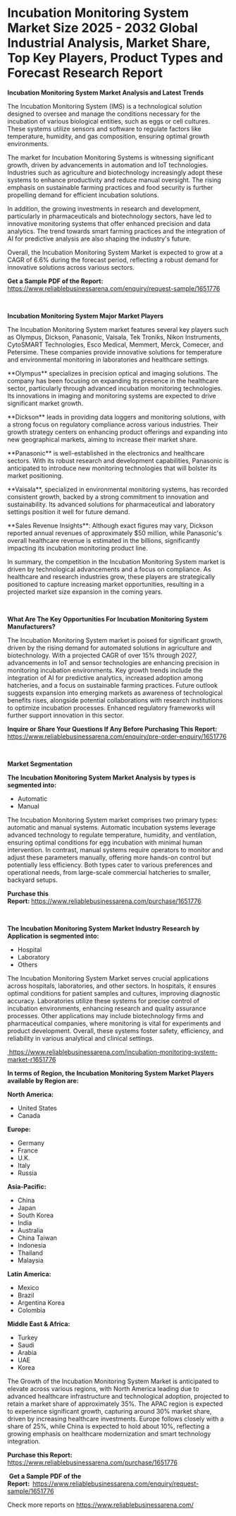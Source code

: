 <p><h1>Incubation Monitoring System Market Size 2025 - 2032 Global Industrial Analysis, Market Share, Top Key Players, Product Types and Forecast Research Report</h1></p><p><strong>Incubation Monitoring System Market Analysis and Latest Trends</strong></p>
<p><p>The Incubation Monitoring System (IMS) is a technological solution designed to oversee and manage the conditions necessary for the incubation of various biological entities, such as eggs or cell cultures. These systems utilize sensors and software to regulate factors like temperature, humidity, and gas composition, ensuring optimal growth environments. </p><p>The market for Incubation Monitoring Systems is witnessing significant growth, driven by advancements in automation and IoT technologies. Industries such as agriculture and biotechnology increasingly adopt these systems to enhance productivity and reduce manual oversight. The rising emphasis on sustainable farming practices and food security is further propelling demand for efficient incubation solutions. </p><p>In addition, the growing investments in research and development, particularly in pharmaceuticals and biotechnology sectors, have led to innovative monitoring systems that offer enhanced precision and data analytics. The trend towards smart farming practices and the integration of AI for predictive analysis are also shaping the industry's future. </p><p>Overall, the Incubation Monitoring System Market is expected to grow at a CAGR of 6.6% during the forecast period, reflecting a robust demand for innovative solutions across various sectors.</p></p>
<p><strong>Get a Sample PDF of the Report:&nbsp;</strong> <a href="https://www.reliablebusinessarena.com/enquiry/request-sample/1651776?utm_campaign=2517&utm_medium=2&utm_source=Github&utm_content=ia&utm_term=23032025&utm_id=incubation-monitoring-system">https://www.reliablebusinessarena.com/enquiry/request-sample/1651776</a></p>
<p>&nbsp;</p>
<p><strong>Incubation Monitoring System Major Market Players</strong></p>
<p><p>The Incubation Monitoring System market features several key players such as Olympus, Dickson, Panasonic, Vaisala, Tek Troniks, Nikon Instruments, CytoSMART Technologies, Esco Medical, Memmert, Merck, Comecer, and Petersime. These companies provide innovative solutions for temperature and environmental monitoring in laboratories and healthcare settings.</p><p>**Olympus** specializes in precision optical and imaging solutions. The company has been focusing on expanding its presence in the healthcare sector, particularly through advanced incubation monitoring technologies. Its innovations in imaging and monitoring systems are expected to drive significant market growth.</p><p>**Dickson** leads in providing data loggers and monitoring solutions, with a strong focus on regulatory compliance across various industries. Their growth strategy centers on enhancing product offerings and expanding into new geographical markets, aiming to increase their market share.</p><p>**Panasonic** is well-established in the electronics and healthcare sectors. With its robust research and development capabilities, Panasonic is anticipated to introduce new monitoring technologies that will bolster its market positioning. </p><p>**Vaisala**, specialized in environmental monitoring systems, has recorded consistent growth, backed by a strong commitment to innovation and sustainability. Its advanced solutions for pharmaceutical and laboratory settings position it well for future demand.</p><p>**Sales Revenue Insights**: Although exact figures may vary, Dickson reported annual revenues of approximately $50 million, while Panasonic's overall healthcare revenue is estimated in the billions, significantly impacting its incubation monitoring product line. </p><p>In summary, the competition in the Incubation Monitoring System market is driven by technological advancements and a focus on compliance. As healthcare and research industries grow, these players are strategically positioned to capture increasing market opportunities, resulting in a projected market size expansion in the coming years.</p></p>
<p>&nbsp;</p>
<p><strong>What Are The Key Opportunities For Incubation Monitoring System Manufacturers?</strong></p>
<p><p>The Incubation Monitoring System market is poised for significant growth, driven by the rising demand for automated solutions in agriculture and biotechnology. With a projected CAGR of over 15% through 2027, advancements in IoT and sensor technologies are enhancing precision in monitoring incubation environments. Key growth trends include the integration of AI for predictive analytics, increased adoption among hatcheries, and a focus on sustainable farming practices. Future outlook suggests expansion into emerging markets as awareness of technological benefits rises, alongside potential collaborations with research institutions to optimize incubation processes. Enhanced regulatory frameworks will further support innovation in this sector.</p></p>
<p><strong>Inquire or Share Your Questions If Any Before Purchasing This Report:</strong> <a href="https://www.reliablebusinessarena.com/enquiry/pre-order-enquiry/1651776?utm_campaign=2517&utm_medium=2&utm_source=Github&utm_content=ia&utm_term=23032025&utm_id=incubation-monitoring-system">https://www.reliablebusinessarena.com/enquiry/pre-order-enquiry/1651776</a></p>
<p>&nbsp;</p>
<p><strong>Market Segmentation</strong></p>
<p><strong>The Incubation Monitoring System Market Analysis by types is segmented into:</strong></p>
<p><ul><li>Automatic</li><li>Manual</li></ul></p>
<p><p>The Incubation Monitoring System market comprises two primary types: automatic and manual systems. Automatic incubation systems leverage advanced technology to regulate temperature, humidity, and ventilation, ensuring optimal conditions for egg incubation with minimal human intervention. In contrast, manual systems require operators to monitor and adjust these parameters manually, offering more hands-on control but potentially less efficiency. Both types cater to various preferences and operational needs, from large-scale commercial hatcheries to smaller, backyard setups.</p></p>
<p><strong>Purchase this Report:&nbsp;</strong><a href="https://www.reliablebusinessarena.com/purchase/1651776?utm_campaign=2517&utm_medium=2&utm_source=Github&utm_content=ia&utm_term=23032025&utm_id=incubation-monitoring-system">https://www.reliablebusinessarena.com/purchase/1651776</a></p>
<p>&nbsp;</p>
<p><strong>The Incubation Monitoring System Market Industry Research by Application is segmented into:</strong></p>
<p><ul><li>Hospital</li><li>Laboratory</li><li>Others</li></ul></p>
<p><p>The Incubation Monitoring System Market serves crucial applications across hospitals, laboratories, and other sectors. In hospitals, it ensures optimal conditions for patient samples and cultures, improving diagnostic accuracy. Laboratories utilize these systems for precise control of incubation environments, enhancing research and quality assurance processes. Other applications may include biotechnology firms and pharmaceutical companies, where monitoring is vital for experiments and product development. Overall, these systems foster safety, efficiency, and reliability in various analytical and clinical settings.</p></p>
<p><a href="https://www.reliablebusinessarena.com/incubation-monitoring-system-market-r1651776?utm_campaign=2517&utm_medium=2&utm_source=Github&utm_content=ia&utm_term=23032025&utm_id=incubation-monitoring-system">&nbsp;https://www.reliablebusinessarena.com/incubation-monitoring-system-market-r1651776</a></p>
<p><strong>In terms of Region, the Incubation Monitoring System Market Players available by Region are:</strong></p>
<p>
    <p> <strong> North America: </strong>
        <ul>
            <li>United States</li>
            <li>Canada</li>
        </ul>
        </p> 
    <p> <strong> Europe: </strong>
        <ul>
            <li>Germany</li>
            <li>France</li>
            <li>U.K.</li>
            <li>Italy</li>
            <li>Russia</li>
        </ul>
        </p> 
    <p> <strong> Asia-Pacific: </strong>
        <ul>
            <li>China</li>
            <li>Japan</li>
            <li>South Korea</li>
            <li>India</li>
            <li>Australia</li>
            <li>China Taiwan</li>
            <li>Indonesia</li>
            <li>Thailand</li>
            <li>Malaysia</li>
        </ul>
        </p> 
    <p> <strong> Latin America: </strong>
        <ul>
            <li>Mexico</li>
            <li>Brazil</li>
            <li>Argentina Korea</li>
            <li>Colombia</li>
        </ul>
        </p> 
    <p> <strong> Middle East & Africa: </strong>
        <ul>
            <li>Turkey</li>
            <li>Saudi</li>
            <li>Arabia</li>
            <li>UAE</li>
            <li>Korea</li>
        </ul>
    </p>
    </p>
<p><p>The Growth of the Incubation Monitoring System Market is anticipated to elevate across various regions, with North America leading due to advanced healthcare infrastructure and technological adoption, projected to retain a market share of approximately 35%. The APAC region is expected to experience significant growth, capturing around 30% market share, driven by increasing healthcare investments. Europe follows closely with a share of 25%, while China is expected to hold about 10%, reflecting a growing emphasis on healthcare modernization and smart technology integration.</p></p>
<p><strong>Purchase this Report: </strong><a href="https://www.reliablebusinessarena.com/purchase/1651776?utm_campaign=2517&utm_medium=2&utm_source=Github&utm_content=ia&utm_term=23032025&utm_id=incubation-monitoring-system">https://www.reliablebusinessarena.com/purchase/1651776</a></p>
<p>&nbsp;<strong>Get a Sample PDF of the Report:&nbsp;&nbsp;</strong><a href="https://www.reliablebusinessarena.com/enquiry/request-sample/1651776?utm_campaign=2517&utm_medium=2&utm_source=Github&utm_content=ia&utm_term=23032025&utm_id=incubation-monitoring-system">https://www.reliablebusinessarena.com/enquiry/request-sample/1651776</a></p>
<p><strong></strong></p>
<p>Check more reports on <a href="https://www.reliablebusinessarena.com/?utm_campaign=2517&utm_medium=2&utm_source=Github&utm_content=ia&utm_term=23032025&utm_id=incubation-monitoring-system">https://www.reliablebusinessarena.com/</a></p>